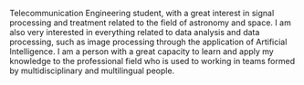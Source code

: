 Telecommunication Engineering student, with a great interest in signal processing and treatment related to the field of astronomy and space. I am also very interested in everything related to data analysis and data processing, such as image processing through the application of Artificial Intelligence.
I am a person with a great capacity to learn and apply my knowledge to the professional field who is used to working in teams formed by multidisciplinary and multilingual people.
